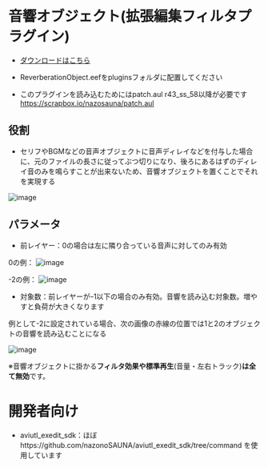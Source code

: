 # 音響オブジェクト(拡張編集フィルタプラグイン)
- [ダウンロードはこちら](../../releases/)
- ReverberationObject.eefをpluginsフォルダに配置してください

- このプラグインを読み込むためにはpatch.aul r43_ss_58以降が必要です https://scrapbox.io/nazosauna/patch.aul

## 役割
- セリフやBGMなどの音声オブジェクトに音声ディレイなどを付与した場合に、元のファイルの長さに従ってぶつ切りになり、後ろにあるはずのディレイ音のみを鳴らすことが出来ないため、音響オブジェクトを置くことでそれを実現する

![image](https://github.com/nazonoSAUNA/ReverberationObject.eef/assets/99536641/43de558e-7bf3-4117-ab01-23c7067e98cb)

## パラメータ
- 前レイヤー：0の場合は左に隣り合っている音声に対してのみ有効

0の例：
![image](https://github.com/nazonoSAUNA/ReverberationObject.eef/assets/99536641/46add200-59f1-48a7-93d8-2bd0239e1397)

-2の例：
![image](https://github.com/nazonoSAUNA/ReverberationObject.eef/assets/99536641/592efca7-e82b-41f8-aff9-6c52521f7419)


- 対象数：前レイヤーがｰ1以下の場合のみ有効。音響を読み込む対象数。増やすと負荷が大きくなります

例として-2に設定されている場合、次の画像の赤線の位置では1と2のオブジェクトの音響を読み込むことになる

![image](https://github.com/nazonoSAUNA/ReverberationObject.eef/assets/99536641/160c4218-954b-4d54-8fb0-4d5d98f782a3)

※音響オブジェクトに掛かる**フィルタ効果や標準再生**(音量・左右トラック)**は全て無効**です。

# 開発者向け
- aviutl_exedit_sdk：ほぼhttps://github.com/nazonoSAUNA/aviutl_exedit_sdk/tree/command を使用しています
